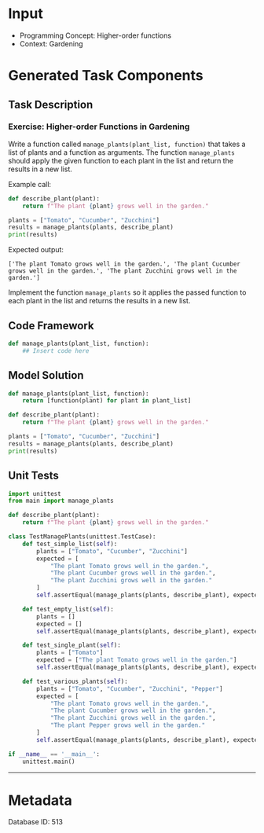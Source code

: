 # Input
- Programming Concept: Higher-order functions
- Context: Gardening

# Generated Task Components
## Task Description
### Exercise: Higher-order Functions in Gardening

Write a function called `manage_plants(plant_list, function)` that takes a list of plants and a function as arguments. The function `manage_plants` should apply the given function to each plant in the list and return the results in a new list.

Example call:
```python
def describe_plant(plant):
    return f"The plant {plant} grows well in the garden."

plants = ["Tomato", "Cucumber", "Zucchini"]
results = manage_plants(plants, describe_plant)
print(results)
```

Expected output:
```
['The plant Tomato grows well in the garden.', 'The plant Cucumber grows well in the garden.', 'The plant Zucchini grows well in the garden.']
```

Implement the function `manage_plants` so it applies the passed function to each plant in the list and returns the results in a new list.

## Code Framework
```python
def manage_plants(plant_list, function):
    ## Insert code here
```

## Model Solution
```python
def manage_plants(plant_list, function):
    return [function(plant) for plant in plant_list]

def describe_plant(plant):
    return f"The plant {plant} grows well in the garden."

plants = ["Tomato", "Cucumber", "Zucchini"]
results = manage_plants(plants, describe_plant)
print(results)
```

## Unit Tests
```python
import unittest
from main import manage_plants

def describe_plant(plant):
    return f"The plant {plant} grows well in the garden."

class TestManagePlants(unittest.TestCase):
    def test_simple_list(self):
        plants = ["Tomato", "Cucumber", "Zucchini"]
        expected = [
            "The plant Tomato grows well in the garden.",
            "The plant Cucumber grows well in the garden.",
            "The plant Zucchini grows well in the garden."
        ]
        self.assertEqual(manage_plants(plants, describe_plant), expected)

    def test_empty_list(self):
        plants = []
        expected = []
        self.assertEqual(manage_plants(plants, describe_plant), expected)

    def test_single_plant(self):
        plants = ["Tomato"]
        expected = ["The plant Tomato grows well in the garden."]
        self.assertEqual(manage_plants(plants, describe_plant), expected)

    def test_various_plants(self):
        plants = ["Tomato", "Cucumber", "Zucchini", "Pepper"]
        expected = [
            "The plant Tomato grows well in the garden.",
            "The plant Cucumber grows well in the garden.",
            "The plant Zucchini grows well in the garden.",
            "The plant Pepper grows well in the garden."
        ]
        self.assertEqual(manage_plants(plants, describe_plant), expected)

if __name__ == '__main__':
    unittest.main()
```
___
# Metadata
Database ID: 513
